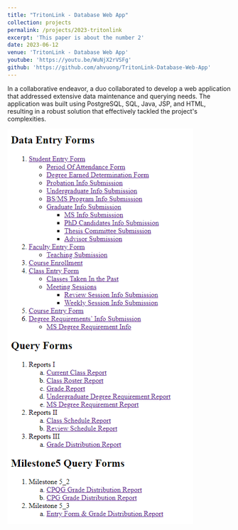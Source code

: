 ```yaml
---
title: "TritonLink - Database Web App"
collection: projects
permalink: /projects/2023-tritonlink
excerpt: 'This paper is about the number 2'
date: 2023-06-12
venue: 'TritonLink - Database Web App'
youtube: 'https://youtu.be/WuNjX2rVSFg'
github: 'https://github.com/ahvuong/TritonLink-Database-Web-App'
---
```

In a collaborative endeavor, a duo collaborated to develop a web application that addressed extensive data maintenance and querying needs. The application was built using PostgreSQL, SQL, Java, JSP, and HTML, resulting in a robust solution that effectively tackled the project's complexities.

![homepage](/images/tritonlink_homepage.png)